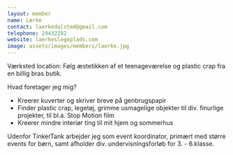 ```yaml
---
layout: member
name: Lærke
contact: laerkedalsted@gmail.com
telephone: 29432282
website: laerkeslegeplads.com
image: assets/images/members/laerke.jpg
---
```

Værksted location: Følg æstetikken af et teenageværelse og plastic crap fra en billig bras butik.

Hvad foretager jeg mig?
- Kreerer kuverter og skriver breve på genbrugspapir
- Finder plastic crap, legetøj, grimme usmagelige objekter til div. finurlige projekter, til bl.a. Stop Motion film
- Kreerer mindre interiør ting til mit hjem og sommerhus

Udenfor TinkerTank arbejder jeg som event koordinator, primært med større events for børn, samt afholder div. undervisningsforløb for 3. - 6.klasse.
